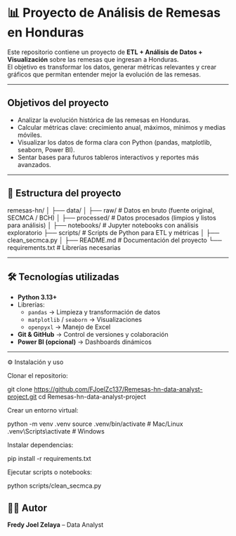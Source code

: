 # 📊 Proyecto de Análisis de Remesas en Honduras

Este repositorio contiene un proyecto de **ETL + Análisis de Datos + Visualización** sobre las remesas que ingresan a Honduras.  
El objetivo es transformar los datos, generar métricas relevantes y crear gráficos que permitan entender mejor la evolución de las remesas.

---

##  Objetivos del proyecto
- Analizar la evolución histórica de las remesas en Honduras.
- Calcular métricas clave: crecimiento anual, máximos, mínimos y medias móviles.
- Visualizar los datos de forma clara con Python (pandas, matplotlib, seaborn, Power BI).
- Sentar bases para futuros tableros interactivos y reportes más avanzados.

---

## 📂 Estructura del proyecto

remesas-hn/
│
├── data/
│ ├── raw/ # Datos en bruto (fuente original, SECMCA / BCH)
│ ├── processed/ # Datos procesados (limpios y listos para análisis)
│
├── notebooks/ # Jupyter notebooks con análisis exploratorio
├── scripts/ # Scripts de Python para ETL y métricas
│ ├── clean_secmca.py
│
├── README.md # Documentación del proyecto
└── requirements.txt # Librerías necesarias


---

## 🛠️ Tecnologías utilizadas
- **Python 3.13+**
- Librerías:
  - `pandas` → Limpieza y transformación de datos
  - `matplotlib` / `seaborn` → Visualizaciones
  - `openpyxl` → Manejo de Excel
- **Git & GitHub** → Control de versiones y colaboración
- **Power BI (opcional)** → Dashboards dinámicos

---

⚙️ Instalación y uso

Clonar el repositorio:

git clone https://github.com/FJoelZc137/Remesas-hn-data-analyst-project.git
cd Remesas-hn-data-analyst-project


Crear un entorno virtual:

python -m venv .venv
source .venv/bin/activate   # Mac/Linux
.venv\Scripts\activate      # Windows


Instalar dependencias:

pip install -r requirements.txt


Ejecutar scripts o notebooks:

python scripts/clean_secmca.py


## 👨‍💻 Autor
**Fredy Joel Zelaya** – Data Analyst 

